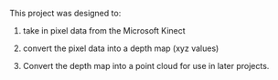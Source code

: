 This project was designed to:

1) take in pixel data from the Microsoft Kinect 

2) convert the pixel data into a depth map (xyz values)

3) Convert the depth map into a point cloud for use in later projects.  
